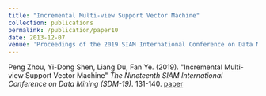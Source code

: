 ```yaml
---
title: "Incremental Multi-view Support Vector Machine"
collection: publications
permalink: /publication/paper10
date: 2013-12-07
venue: 'Proceedings of the 2019 SIAM International Conference on Data Mining'
---
```

Peng Zhou, Yi-Dong Shen, Liang Du, Fan Ye. (2019). &quot;Incremental Multi-view Support Vector Machine&quot; <i>The Nineteenth SIAM International Conference on Data Mining (SDM-19)</i>. 131-140. [paper](http://Doctor-Nobody.github.io/papers/SDM2019.pdf)
